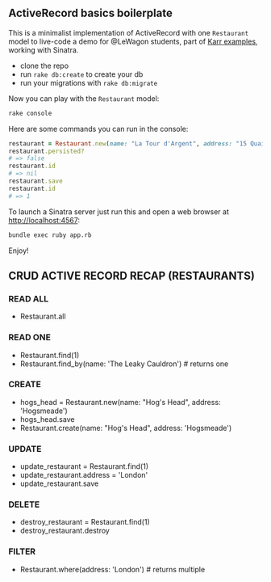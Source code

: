 ## ActiveRecord basics boilerplate

This is a minimalist implementation of ActiveRecord with one `Restaurant` model to live-code a demo for @LeWagon students, part of [Karr examples](https://github.com/lewagon/karr-examples), working with Sinatra.

- clone the repo
- run `rake db:create` to create your db
- run your migrations with `rake db:migrate`

Now you can play with the `Restaurant` model:

```bash
rake console
```

Here are some commands you can run in the console:

```ruby
restaurant = Restaurant.new(name: "La Tour d'Argent", address: "15 Quai de la Tournelle, 75005 Paris")
restaurant.persisted?
# => false
restaurant.id
# => nil
restaurant.save
restaurant.id
# => 1
```

To launch a Sinatra server just run this and open a web browser at [http://localhost:4567](http://localhost:4567):

```bash
bundle exec ruby app.rb
```

Enjoy!


## CRUD ACTIVE RECORD RECAP (RESTAURANTS)

### READ ALL
- Restaurant.all

### READ ONE
- Restaurant.find(1)
- Restaurant.find_by(name: 'The Leaky Cauldron') # returns one

### CREATE
- hogs_head = Restaurant.new(name: "Hog's Head", address: 'Hogsmeade')
- hogs_head.save
- Restaurant.create(name: "Hog's Head", address: 'Hogsmeade')

### UPDATE
- update_restaurant = Restaurant.find(1)
- update_restaurant.address = 'London'
- update_restaurant.save

### DELETE
- destroy_restaurant = Restaurant.find(1)
- destroy_restaurant.destroy

### FILTER
- Restaurant.where(address: 'London') # returns multiple




































